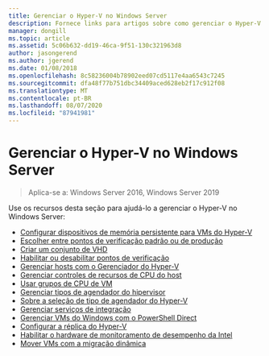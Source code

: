 ```yaml
---
title: Gerenciar o Hyper-V no Windows Server
description: Fornece links para artigos sobre como gerenciar o Hyper-V
manager: dongill
ms.topic: article
ms.assetid: 5c06b632-dd19-46ca-9f51-130c321963d8
author: jasongerend
ms.author: jgerend
ms.date: 01/08/2018
ms.openlocfilehash: 8c58236004b78902eed07cd5117e4aa6543c7245
ms.sourcegitcommit: dfa48f77b751dbc34409aced628eb2f17c912f08
ms.translationtype: MT
ms.contentlocale: pt-BR
ms.lasthandoff: 08/07/2020
ms.locfileid: "87941981"
---
```

# <a name="manage-hyper-v-on-windows-server"></a>Gerenciar o Hyper-V no Windows Server

>Aplica-se a: Windows Server 2016, Windows Server 2019

Use os recursos desta seção para ajudá-lo a gerenciar o Hyper-V no Windows Server:

- [Configurar dispositivos de memória persistente para VMs do Hyper-V](persistent-memory-cmdlets.md)
- [Escolher entre pontos de verificação padrão ou de produção](Choose-between-standard-or-production-checkpoints-in-Hyper-V.md)
- [Criar um conjunto de VHD](Create-VHDSet-file.md)
- [Habilitar ou desabilitar pontos de verificação](Enable-or-disable-checkpoints-in-Hyper-V.md)
- [Gerenciar hosts com o Gerenciador do Hyper-V](Remotely-manage-Hyper-V-hosts.md)
- [Gerenciar controles de recursos de CPU do host](manage-hyper-v-minroot-2016.md)
- [Usar grupos de CPU de VM](manage-hyper-v-cpugroups.md)
- [Gerenciar tipos de agendador do hipervisor](manage-hyper-v-scheduler-types.md)
- [Sobre a seleção de tipo de agendador do Hyper-V](about-hyper-v-scheduler-type-selection.md)
- [Gerenciar serviços de integração](Manage-Hyper-V-integration-services.md)
- [Gerenciar VMs do Windows com o PowerShell Direct](Manage-Windows-virtual-machines-with-powershell-direct.md)
- [Configurar a réplica do Hyper-V](Set-up-Hyper-V-Replica.md)
- [Habilitar o hardware de monitoramento de desempenho da Intel](Performance-Monitoring-Hardware.md)
- [Mover VMs com a migração dinâmica](Live-migration-overview.md)
